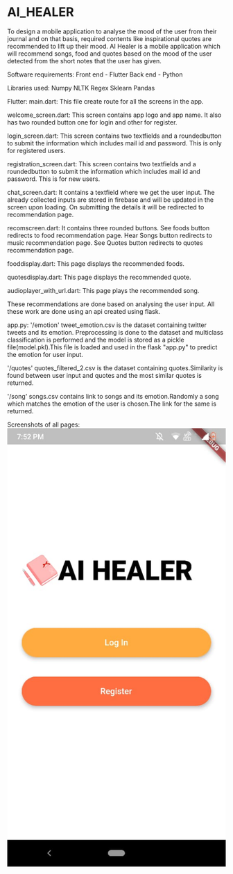 # AI_HEALER
To design a mobile application to analyse the mood of the user from their journal and on that basis, required contents like inspirational quotes are recommended to lift up their mood.
AI Healer is a mobile application which will recommend songs, food and quotes based on the mood of the user detected from the short notes that the user has given. 

Software requirements:
Front end - Flutter
Back end - Python

Libraries used:
Numpy
NLTK
Regex
Sklearn
Pandas

Flutter:
main.dart:
This file create route for all the screens in the app.

welcome_screen.dart:
This screen contains app logo and app name.
It also has two rounded button one for login and other for register.

login_screen.dart:
This screen contains two textfields and a roundedbutton to submit the information which includes mail id and password.
This is only for registered users.

registration_screen.dart:
This screen contains two textfields and a roundedbutton to submit the information which includes mail id and password.
This is for new users.

chat_screen.dart:
It contains a textfield where we get the user input.
The already collected inputs are stored in firebase and will be updated in the screen upon loading.
On submitting the details it will be redirected to recommendation page.

recomscreen.dart:
It contains three rounded buttons.
See foods button redirects to food recommendation page.
Hear Songs button redirects to music recommendation page.
See Quotes button redirects to quotes recommendation page.

fooddisplay.dart:
This page displays the recommended foods.

quotesdisplay.dart:
This page displays the recommended quote.

audioplayer_with_url.dart:
This page plays the recommended song.

These recommendations are done based on analysing the user input.
All these work are done using an api created using flask.

app.py:
'/emotion'
tweet_emotion.csv is the dataset containing twitter tweets and its emotion.
Preprocessing is done to the dataset and multiclass classification is performed and the model is stored as a pickle file(model.pkl).This file is loaded and used in the flask "app.py" to predict the emotion for user input.

'/quotes'
quotes_filtered_2.csv is the dataset containing quotes.Similarity is found between user input and quotes and the most similar quotes is returned.

'/song'
songs.csv contains link to songs and its emotion.Randomly a song which matches the emotion of the user is chosen.The link for the same is returned.

Screenshots of all pages:
![alt text](https://github.com/harinioo/AI_HEALER/blob/main/images/first.jpeg?raw=true)



